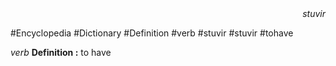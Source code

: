
<div align="right"><i>stuvir</i></div>

#Encyclopedia #Dictionary #Definition #verb #stuvir #stuvir #tohave

*verb*
**Definition :** to have